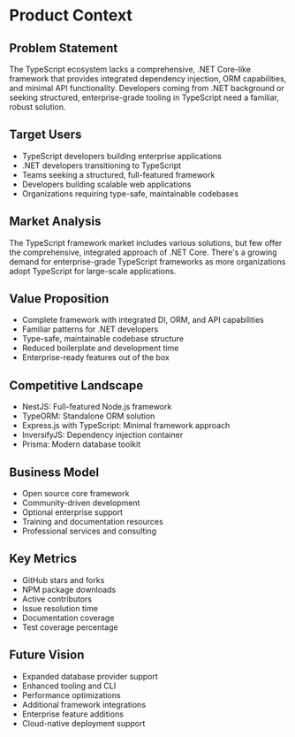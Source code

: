 # Product Context

## Problem Statement
The TypeScript ecosystem lacks a comprehensive, .NET Core-like framework that provides integrated dependency injection, ORM capabilities, and minimal API functionality. Developers coming from .NET background or seeking structured, enterprise-grade tooling in TypeScript need a familiar, robust solution.

## Target Users
- TypeScript developers building enterprise applications
- .NET developers transitioning to TypeScript
- Teams seeking a structured, full-featured framework
- Developers building scalable web applications
- Organizations requiring type-safe, maintainable codebases

## Market Analysis
The TypeScript framework market includes various solutions, but few offer the comprehensive, integrated approach of .NET Core. There's a growing demand for enterprise-grade TypeScript frameworks as more organizations adopt TypeScript for large-scale applications.

## Value Proposition
- Complete framework with integrated DI, ORM, and API capabilities
- Familiar patterns for .NET developers
- Type-safe, maintainable codebase structure
- Reduced boilerplate and development time
- Enterprise-ready features out of the box

## Competitive Landscape
- NestJS: Full-featured Node.js framework
- TypeORM: Standalone ORM solution
- Express.js with TypeScript: Minimal framework approach
- InversifyJS: Dependency injection container
- Prisma: Modern database toolkit

## Business Model
- Open source core framework
- Community-driven development
- Optional enterprise support
- Training and documentation resources
- Professional services and consulting

## Key Metrics
- GitHub stars and forks
- NPM package downloads
- Active contributors
- Issue resolution time
- Documentation coverage
- Test coverage percentage

## Future Vision
- Expanded database provider support
- Enhanced tooling and CLI
- Performance optimizations
- Additional framework integrations
- Enterprise feature additions
- Cloud-native deployment support 